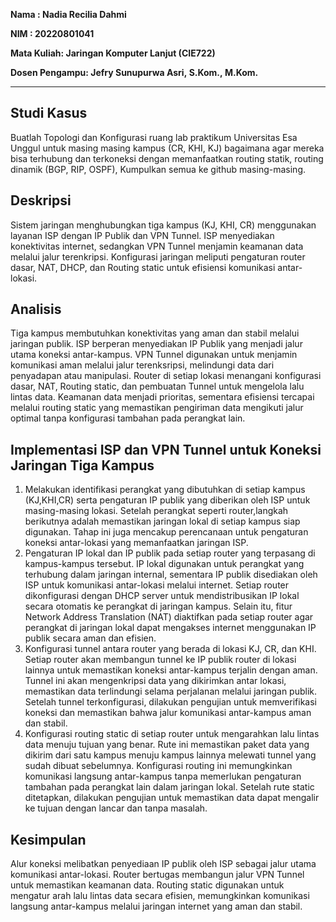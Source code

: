 **Nama : Nadia Recilia Dahmi**

**NIM  : 20220801041**

**Mata Kuliah: Jaringan Komputer Lanjut (CIE722)**

**Dosen Pengampu: Jefry Sunupurwa Asri, S.Kom., M.Kom.**

___

**Studi Kasus**
--

Buatlah Topologi dan Konfigurasi ruang lab praktikum Universitas Esa Unggul untuk masing masing kampus (CR, KHI, KJ) bagaimana agar mereka bisa terhubung dan terkoneksi dengan memanfaatkan routing statik, routing dinamik (BGP, RIP, OSPF), Kumpulkan semua ke github masing-masing.


**Deskripsi**
--
Sistem jaringan menghubungkan tiga kampus (KJ, KHI, CR) menggunakan layanan ISP dengan IP Publik dan VPN Tunnel. ISP menyediakan konektivitas internet, sedangkan VPN Tunnel menjamin keamanan data melalui jalur terenkripsi. Konfigurasi jaringan meliputi pengaturan router dasar, NAT, DHCP, dan Routing static untuk efisiensi komunikasi antar-lokasi. 

**Analisis**
--
Tiga kampus membutuhkan konektivitas yang aman dan stabil melalui jaringan publik. ISP berperan menyediakan IP Publik yang menjadi jalur utama koneksi antar-kampus. VPN Tunnel digunakan untuk menjamin komunikasi aman melalui jalur terenksripsi, melindungi data dari penyadapan atau manipulasi. Router di setiap lokasi menangani konfigurasi dasar, NAT, Routing static, dan pembuatan Tunnel untuk mengelola lalu lintas data. Keamanan data menjadi prioritas, sementara efisiensi tercapai melalui routing static yang memastikan pengiriman data mengikuti jalur optimal tanpa konfigurasi tambahan pada perangkat lain. 

**Implementasi ISP dan VPN Tunnel untuk Koneksi Jaringan Tiga Kampus** 
--
1. Melakukan identifikasi perangkat yang dibutuhkan di setiap kampus (KJ,KHI,CR) serta pengaturan IP publik yang diberikan oleh ISP untuk masing-masing lokasi. Setelah perangkat seperti router,langkah berikutnya adalah memastikan jaringan lokal di setiap kampus siap digunakan. Tahap ini juga mencakup perencanaan untuk pengaturan koneksi antar-lokasi yang memanfaatkan jaringan ISP.
2. Pengaturan IP lokal dan IP publik pada setiap router yang terpasang di kampus-kampus tersebut. IP lokal digunakan untuk perangkat yang terhubung dalam jaringan internal, sementara IP publik disediakan oleh ISP untuk komunikasi antar-lokasi melalui internet. Setiap router dikonfigurasi dengan DHCP server untuk mendistribusikan IP lokal secara otomatis ke perangkat di jaringan kampus. Selain itu, fitur Network Address Translation (NAT) diaktifkan pada setiap router agar perangkat di jaringan lokal dapat mengakses internet menggunakan IP publik secara aman dan efisien.
3. Konfigurasi tunnel antara router yang berada di lokasi KJ, CR, dan KHI. Setiap router akan membangun tunnel ke IP publik router di lokasi lainnya untuk memastikan koneksi antar-kampus terjalin dengan aman. Tunnel ini akan mengenkripsi data yang dikirimkan antar lokasi, memastikan data terlindungi selama perjalanan melalui jaringan publik. Setelah tunnel terkonfigurasi, dilakukan pengujian untuk memverifikasi koneksi dan memastikan bahwa jalur komunikasi antar-kampus aman dan stabil.
4. Konfigurasi routing static di setiap router untuk mengarahkan lalu lintas data menuju tujuan yang benar. Rute ini memastikan paket data yang dikirim dari satu kampus menuju kampus lainnya melewati tunnel yang sudah dibuat sebelumnya. Konfigurasi routing ini memungkinkan komunikasi langsung antar-kampus tanpa memerlukan pengaturan tambahan pada perangkat lain dalam jaringan lokal. Setelah rute static ditetapkan, dilakukan pengujian untuk memastikan data dapat mengalir ke tujuan dengan lancar dan tanpa masalah.

**Kesimpulan**
--
Alur koneksi melibatkan penyediaan IP publik oleh ISP sebagai jalur utama komunikasi antar-lokasi. Router bertugas membangun jalur VPN Tunnel untuk memastikan keamanan data. Routing static digunakan untuk mengatur arah lalu lintas data secara efisien, memungkinkan komunikasi langsung antar-kampus melalui jaringan internet yang aman dan stabil.

